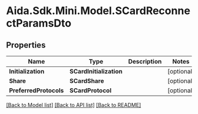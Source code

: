 # Aida.Sdk.Mini.Model.SCardReconnectParamsDto

## Properties

Name | Type | Description | Notes
------------ | ------------- | ------------- | -------------
**Initialization** | **SCardInitialization** |  | [optional] 
**Share** | **SCardShare** |  | [optional] 
**PreferredProtocols** | **SCardProtocol** |  | [optional] 

[[Back to Model list]](../README.md#documentation-for-models) [[Back to API list]](../README.md#documentation-for-api-endpoints) [[Back to README]](../README.md)

